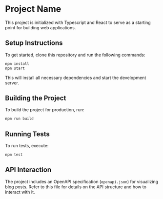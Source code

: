 # Project Name

This project is initialized with Typescript and React to serve as a starting point for building web applications.

## Setup Instructions

To get started, clone this repository and run the following commands:

```bash
npm install
npm start
```

This will install all necessary dependencies and start the development server.

## Building the Project

To build the project for production, run:

```bash
npm run build
```

## Running Tests

To run tests, execute:

```bash
npm test
```

## API Interaction

The project includes an OpenAPI specification (`openapi.json`) for visualizing blog posts. Refer to this file for details on the API structure and how to interact with it.